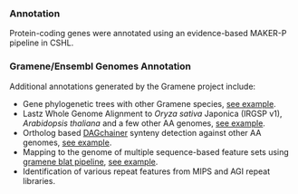 ### Annotation
Protein-coding genes were annotated using an evidence-based MAKER-P pipeline in CSHL.

### Gramene/Ensembl Genomes Annotation
Additional annotations generated by the Gramene project include:

* Gene phylogenetic trees with other Gramene species, [see example](https://oryza-ensembl.gramene.org/Oryza_brachyantha/Gene/Compara_Tree?g=OB11G27430;r=11:15547479-15547857;t=OB11G27430.1).
* Lastz Whole Genome Alignment to *Oryza sativa* Japonica (IRGSP v1), *Arabidopsis thaliana* and a few other AA genomes, [see example](https://oryza-ensembl.gramene.org/Oryza_brachyantha/Location/Compara_Alignments/Image?align=9169&db=core&r=1%3A8001-18000).
* Ortholog based [DAGchainer](http://www.ncbi.nlm.nih.gov/pubmed/15247098) synteny detection against other AA genomes, [see example](https://oryza-ensembl.gramene.org/Oryza_brachyantha/Location/Synteny?r=1:8001-18000).
* Mapping to the genome of multiple sequence-based feature sets using [gramene blat pipeline](http://docs.gramene.org/Blat_pipeline:_sequence_mapping_analysis), [see example](https://oryza-ensembl.gramene.org/Oryza_brachyantha/Location/View?r=1:8001-18000).
* Identification of various repeat features from MIPS and AGI repeat libraries.
